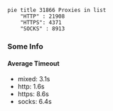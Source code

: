
```mermaid
pie title 31866 Proxies in list
    "HTTP" : 21908
    "HTTPS": 4371
    "SOCKS" : 8913
```

### Some Info
#### Average Timeout

- mixed: 3.1s
- http: 1.6s
- https: 8.6s
- socks: 6.4s